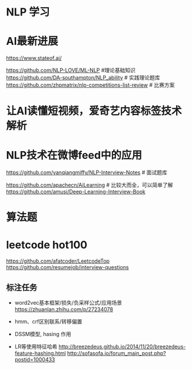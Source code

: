 # NLP 学习


# AI最新进展
https://www.stateof.ai/



https://github.com/NLP-LOVE/ML-NLP #理论基础知识  
https://github.com/DA-southampton/NLP_ability # 实践理论题库  
https://github.com/zhpmatrix/nlp-competitions-list-review  # 比赛方案

# 让AI读懂短视频，爱奇艺内容标签技术解析
# NLP技术在微博feed中的应用



https://github.com/yanqiangmiffy/NLP-Interview-Notes # 面试题库  


https://github.com/apachecn/AiLearning # 比较大而全，可以简单了解  
https://github.com/amusi/Deep-Learning-Interview-Book  


# 算法题  
# leetcode hot100  
https://github.com/afatcoder/LeetcodeTop   
https://github.com/resumejob/interview-questions




## 标注任务
- word2vec基本框架/损失/负采样公式/应用场景
https://zhuanlan.zhihu.com/p/27234078
- hmm、crf区别联系/转移偏置
- DSSM模型, hasing 作用


- LR等使用特征哈希
http://breezedeus.github.io/2014/11/20/breezedeus-feature-hashing.html
http://sofasofa.io/forum_main_post.php?postid=1000433